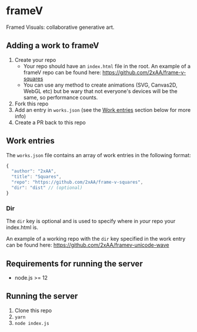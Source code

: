 # frameV
Framed Visuals: collaborative generative art.

## Adding a work to frameV
1. Create your repo
   * Your repo should have an `index.html` file in the root. An example of a frameV repo can be found here: https://github.com/2xAA/frame-v-squares
   * You can use any method to create animations (SVG, Canvas2D, WebGL etc) but be wary that not everyone's devices will be the same, so performance counts.
2. Fork this repo
3. Add an entry in `works.json` (see the [Work entries](#work-entries) section below for more info)
4. Create a PR back to this repo



## Work entries

The `works.json` file contains an array of work entries in the following format:

```javascript
{
  "author": "2xAA",
  "title": "Squares",
  "repo": "https://github.com/2xAA/frame-v-squares",
  "dir": "dist" // (optional)
}
```

### Dir

The `dir` key is optional and is used to specify where in *your* repo your index.html is.

An example of a working repo with the `dir` key specified in the work entry can be found here: https://github.com/2xAA/framev-unicode-wave

## Requirements for running the server

* node.js >= 12

## Running the server
1. Clone this repo
2. `yarn`
3. `node index.js`
